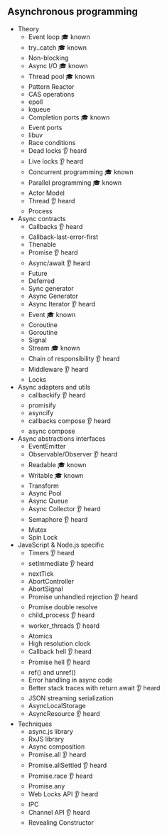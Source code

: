 ## Asynchronous programming

- Theory
  - Event loop 🎓 known
  - try..catch 🎓 known
  - Non-blocking
  - Async I/O 🎓 known
  - Thread pool 🎓 known
  - Pattern Reactor
  - CAS operations
  - epoll
  - kqueue
  - Completion ports 🎓 known
  - Event ports
  - libuv
  - Race conditions
  - Dead locks 👂 heard
  - Live locks 👂 heard
  - Concurrent programming 🎓 known
  - Parallel programming 🎓 known
  - Actor Model
  - Thread 👂 heard
  - Process
- Async contracts
  - Callbacks 👂 heard
  - Callback-last-error-first 
  - Thenable
  - Promise 👂 heard
  - Async/await 👂 heard
  - Future
  - Deferred
  - Sync generator
  - Async Generator
  - Async Iterator 👂 heard
  - Event 🎓 known 
  - Coroutine
  - Goroutine
  - Signal
  - Stream 🎓 known
  - Chain of responsibility 👂 heard
  - Middleware 👂 heard
  - Locks
- Async adapters and utils
  - callbackify 👂 heard
  - promisify
  - asyncify
  - callbacks compose 👂 heard
  - async compose
- Async abstractions interfaces
  - EventEmitter
  - Observable/Observer 👂 heard
  - Readable 🎓 known
  - Writable 🎓 known
  - Transform 
  - Async Pool
  - Async Queue
  - Async Collector 👂 heard
  - Semaphore 👂 heard
  - Mutex 
  - Spin Lock
- JavaScript & Node.js specific
  - Timers 👂 heard
  - setImmediate 👂 heard
  - nextTick
  - AbortController
  - AbortSignal
  - Promise unhandled rejection 👂 heard
  - Promise double resolve
  - child_process 👂 heard
  - worker_threads 👂 heard
  - Atomics
  - High resolution clock
  - Callback hell 👂 heard
  - Promise hell 👂 heard
  - ref() and unref()
  - Error handling in async code
  - Better stack traces with return await 👂 heard
  - JSON streaming serialization
  - AsyncLocalStorage
  - AsyncResource 👂 heard
- Techniques
  - async.js library
  - RxJS library
  - Async composition
  - Promise.all 👂 heard
  - Promise.allSettled 👂 heard
  - Promise.race 👂 heard
  - Promise.any
  - Web Locks API 👂 heard
  - IPC
  - Channel API 👂 heard
  - Revealing Constructor